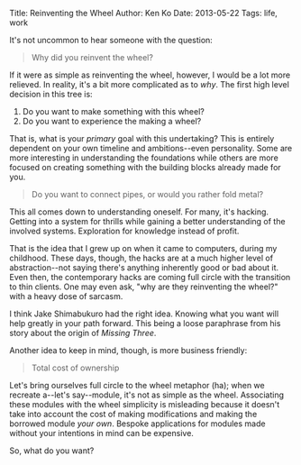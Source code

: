 Title: Reinventing the Wheel
Author: Ken Ko
Date: 2013-05-22
Tags: life, work

It's not uncommon to hear someone with the question:

> Why did you reinvent the wheel? 

If it were as simple as reinventing the wheel, however, I would be
a lot more relieved. In reality, it's a bit more complicated as to
_why_. The first high level decision in this tree is:

1. Do you want to make something with this wheel? 
2. Do you want to experience the making a wheel?

That is, what is your _primary_ goal with this undertaking? This is
entirely dependent on your own timeline and ambitions--even 
personality. Some are more interesting in understanding the foundations
while others are more focused on creating something with the building
blocks already made for you. 

> Do you want to connect pipes, or would you rather fold metal?

This all comes down to understanding oneself. For many, it's 
hacking. Getting into a system for thrills while gaining a better
understanding of the involved systems. Exploration for knowledge
instead of profit.

That is the idea that I grew up on when it came to computers, during
my childhood. These days, though, the hacks are at a much higher level
of abstraction--not saying there's anything inherently good or bad
about it. Even then, the contemporary hacks are coming full circle
with the transition to thin clients. One may even ask, "why are
they reinventing the wheel?" with a heavy dose of sarcasm.

I think Jake Shimabukuro had the right idea. Knowing what you want will
help greatly in your path forward. This being a loose paraphrase from 
his story about the origin of _Missing Three_.

Another idea to keep in mind, though, is more business friendly:

> Total cost of ownership

Let's bring ourselves full circle to the wheel metaphor (ha); when we
recreate a--let's say--module, it's not as simple as the wheel. Associating
these modules with the wheel simplicity is misleading because it doesn't
take into account the cost of making modifications and making the 
borrowed module _your own_. Bespoke applications for modules made without
your intentions in mind can be expensive.

So, what do you want? 
